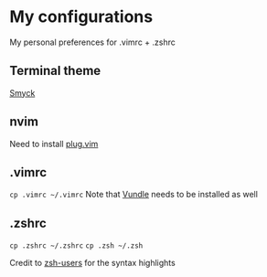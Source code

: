 # My configurations
My personal preferences for .vimrc + .zshrc

## Terminal theme
[Smyck](https://github.com/hukl/Smyck-Color-Scheme/)

## nvim
Need to install [plug.vim](https://github.com/junegunn/vim-plug#neovim)

## .vimrc
`cp .vimrc ~/.vimrc`
Note that [Vundle](https://github.com/VundleVim/Vundle.vim) needs to be installed as well

## .zshrc
`cp .zshrc ~/.zshrc`
`cp .zsh ~/.zsh`

Credit to [zsh-users](https://github.com/zsh-users/zsh-syntax-highlighting) for the syntax highlights
